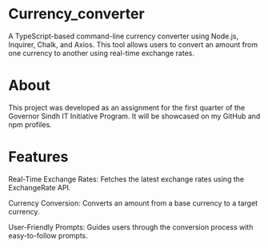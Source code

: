 # Currency_converter

A TypeScript-based command-line currency converter using Node.js, Inquirer, Chalk, and Axios. This tool allows users to convert an amount from one currency to another using real-time exchange rates.

# About

This project was developed as an assignment for the first quarter of the Governor Sindh IT Initiative Program. It will be showcased on my GitHub and npm profiles.

# Features

Real-Time Exchange Rates: Fetches the latest exchange rates using the ExchangeRate API.

Currency Conversion: Converts an amount from a base currency to a target currency.

User-Friendly Prompts: Guides users through the conversion process with easy-to-follow prompts.
